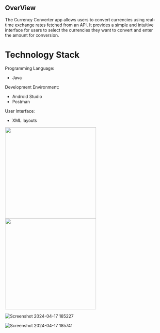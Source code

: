 
## OverView
The Currency Converter app allows users to convert currencies using real-time exchange rates fetched from an API. It provides a simple and intuitive interface for users to select the currencies they want to convert and enter the amount for conversion.


# Technology Stack
Programming Language:
- Java 


Development Environment:
- Android Studio 
- Postman

User Interface: 
- XML layouts

<img src="https://github.com/Mohammad-Zaben/BZU-Notification/assets/141401082/7e07b08e-f8e8-4989-9c63-cff6e64c9a60" alt="" width=300 >
<img src="https://github.com/Mohammad-Zaben/Currency-converter/assets/141401082/73213cba-494d-4da5-9075-3eece7c2ae67" alt="" width=300 >


![Screenshot 2024-04-17 185227](https://github.com/Mohammad-Zaben/Currency-converter/assets/141401082/a607fc60-630e-4067-a214-b79a3b43d8dc)


![Screenshot 2024-04-17 185741](https://github.com/Mohammad-Zaben/Currency-converter/assets/141401082/73213cba-494d-4da5-9075-3eece7c2ae67)
